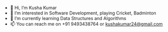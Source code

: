 - 👋 Hi, I’m Kusha Kumar
- 👀 I’m interested in Software Development, playing Cricket, Badminton
- 🌱 I’m currently learning Data Structures and Algorithms
- 📫 You can reach me on +91 9493438764 or kushakumar24@gmail.com

<!---
kushakumar/kushakumar is a ✨ special ✨ repository because its `README.md` (this file) appears on your GitHub profile.
You can click the Preview link to take a look at your changes.
--->

